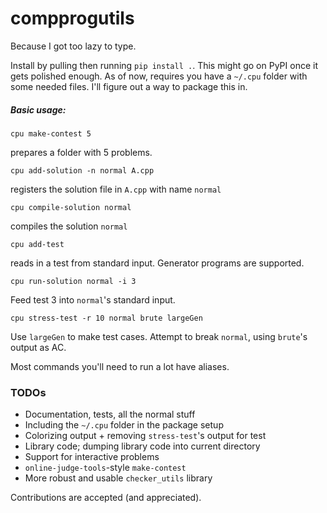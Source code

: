 # compprogutils

Because I got too lazy to type.

Install by pulling then running `pip install .`. This might go on PyPI once it gets polished enough.
As of now, requires you have a `~/.cpu` folder with some needed files. I'll figure out a way to package this in.

##### Basic usage:

```
cpu make-contest 5
```
prepares a folder with 5 problems.
```
cpu add-solution -n normal A.cpp
```
registers the solution file in `A.cpp` with name `normal`
```
cpu compile-solution normal
```
compiles the solution `normal`
```
cpu add-test
```
reads in a test from standard input. Generator programs are supported.
```
cpu run-solution normal -i 3
```
Feed test 3 into `normal`'s standard input.
```
cpu stress-test -r 10 normal brute largeGen
```
Use `largeGen` to make test cases. Attempt to break 	`normal`, using `brute`'s output as AC.

Most commands you'll need to run a lot have aliases.

### TODOs

- Documentation, tests, all the normal stuff
- Including the `~/.cpu` folder in the package setup
- Colorizing output + removing `stress-test`'s output for test
- Library code; dumping library code into current directory
- Support for interactive problems
- `online-judge-tools`-style `make-contest`
- More robust and usable `checker_utils` library

Contributions are accepted (and appreciated).

